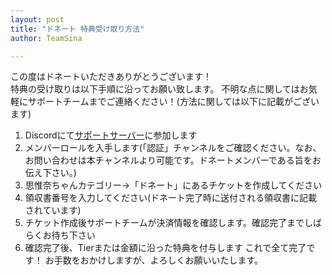 ```yaml
---
layout: post
title: "ドネート 特典受け取り方法"
author: TeamSina

---
```

この度はドネートいただきありがとうございます！<br>
特典の受け取りは以下手順に沿ってお願い致します。
不明な点に関してはお気軽にサポートチームまでご連絡ください！(方法に関しては以下に記載がございます)
1. Discordにて<a href="https://home.sina-chan.com/discord" class="a-orange">サポートサーバー</a>に参加します
2. メンバーロールを入手します(「認証」チャンネルをご確認ください。なお、お問い合わせは本チャンネルより可能です。ドネートメンバーである旨をお伝え下さい。)
3. 思惟奈ちゃんカテゴリー→「ドネート」にあるチケットを作成してください
4. 領収書番号を入力してください(ドネート完了時に送付される領収書に記載されています)
5. チケット作成後サポートチームが決済情報を確認します。確認完了までしばらくお待ち下さい
6. 確認完了後、Tierまたは金額に沿った特典を付与します これで全て完了です！
お手数をおかけしますが、よろしくお願いいたします。
